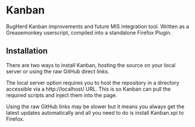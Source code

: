 # Kanban
BugHerd Kanban improvements and future MIS integration tool.
Written as a Greasemonkey userscript, compiled into a standalone Firefox Plugin.

## Installation
There are two ways to install Kanban, hosting the source on your local server or
using the raw GitHub direct links.

The local server option requires you to host the repository in a directory
accessible via a http://localhost/ URL. This is so Kanban can pull the required
scripts and inject them into the page.

Using the raw GitHub links may be slower but it means you always get the latest
updates automatically and all you need to do is install Kanban.xpi to Firefox.
